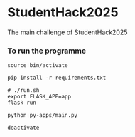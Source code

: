 # StudentHack2025
The main challenge of StudentHack2025

### To run the programme
```
source bin/activate
```
```
pip install -r requirements.txt
```
```
# ./run.sh
export FLASK_APP=app
flask run
```
```
python py-apps/main.py
```
```
deactivate
```